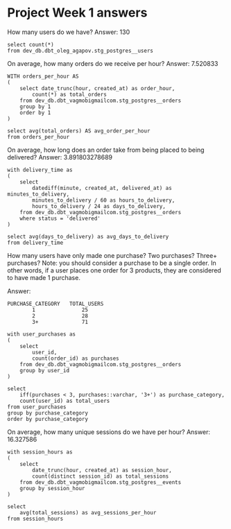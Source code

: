# Project Week 1 answers

How many users do we have?
Answer: 130

```
select count(*)
from dev_db.dbt_oleg_agapov.stg_postgres__users
```

On average, how many orders do we receive per hour?
Answer: 7.520833

```
WITH orders_per_hour AS 
(
    select date_trunc(hour, created_at) as order_hour,
        count(*) as total_orders
    from dev_db.dbt_vagmobigmailcom.stg_postgres__orders
    group by 1
    order by 1
)

select avg(total_orders) AS avg_order_per_hour
from orders_per_hour
```

On average, how long does an order take from being placed to being delivered?
Answer: 3.891803278689

```
with delivery_time as 
(
    select 
        datediff(minute, created_at, delivered_at) as minutes_to_delivery,
        minutes_to_delivery / 60 as hours_to_delivery,
        hours_to_delivery / 24 as days_to_delivery,
    from dev_db.dbt_vagmobigmailcom.stg_postgres__orders
    where status = 'delivered'
)

select avg(days_to_delivery) as avg_days_to_delivery
from delivery_time
```

How many users have only made one purchase? Two purchases? Three+ purchases?
Note: you should consider a purchase to be a single order. In other words, if a user places one order for 3 products, they are considered to have made 1 purchase.

Answer:
```
PURCHASE_CATEGORY	TOTAL_USERS
        1	            25
        2	            28
        3+	            71
```
```
with user_purchases as 
(
    select 
        user_id,
        count(order_id) as purchases
    from dev_db.dbt_vagmobigmailcom.stg_postgres__orders
    group by user_id
)

select 
    iff(purchases < 3, purchases::varchar, '3+') as purchase_category,
    count(user_id) as total_users
from user_purchases
group by purchase_category
order by purchase_category
```

On average, how many unique sessions do we have per hour?
Answer: 16.327586

```
with session_hours as 
(
    select 
        date_trunc(hour, created_at) as session_hour,
        count(distinct session_id) as total_sessions
    from dev_db.dbt_vagmobigmailcom.stg_postgres__events
    group by session_hour
)

select 
    avg(total_sessions) as avg_sessions_per_hour
from session_hours
```

